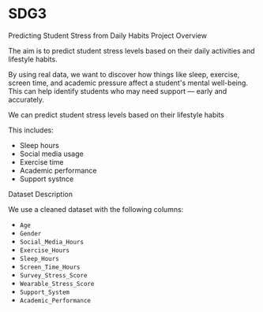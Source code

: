 # SDG3
Predicting Student Stress from Daily Habits
Project Overview

The aim is to predict student stress levels based on their daily activities and lifestyle habits.

By using real data, we want to discover how things like sleep, exercise, screen time, and academic pressure affect a student's mental well-being. This can help identify students who may need support — early and accurately.

We can predict student stress levels based on their lifestyle habits

This includes:
- Sleep hours
- Social media usage
- Exercise time
- Academic performance
- Support systnce

 Dataset Description

We use a cleaned dataset with the following columns:

- `Age`
- `Gender`
- `Social_Media_Hours`
- `Exercise_Hours`
- `Sleep_Hours`
- `Screen_Time_Hours`
- `Survey_Stress_Score`
- `Wearable_Stress_Score`
- `Support_System`
- `Academic_Performance`
